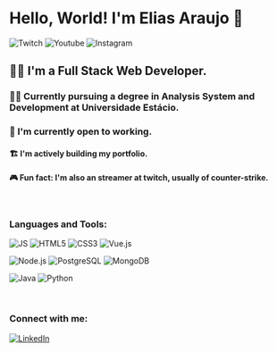 # Hello, World! I'm Elias Araujo 👋
<p align="left">
  <img alt="Twitch" src="https://img.shields.io/badge/Twitch-%239146FF.svg?logo=Twitch&logoColor=white"/>
  <img alt="Youtube" src="https://img.shields.io/badge/YouTube-%23FF0000.svg?logo=YouTube&logoColor=white"/>
  <img alt="Instagram" src="https://img.shields.io/badge/Instagram-%23E4405F.svg?logo=Instagram&logoColor=white"/>
</p>

## 👨‍💻 I'm a Full Stack Web Developer. <br />

### 👨‍🎓 Currently pursuing a degree in Analysis System and Development at Universidade Estácio. <br />
### 🏢 I'm currently open to working. <br />
#### 🏗 I'm actively building my portfolio. <br />
#### 🎮 Fun fact: I'm also an streamer at twitch, usually of counter-strike. <br />

<br />

### Languages and Tools:
<p align="left">
  <img alt="JS" src="https://img.shields.io/badge/JavaScript-323330?style=for-the-badge&logo=javascript&logoColor=F7DF1E" />
  <img alt="HTML5" src="https://img.shields.io/badge/HTML5-E34F26?style=for-the-badge&logo=html5&logoColor=white" />
  <img alt="CSS3" src="https://img.shields.io/badge/CSS3-1572B6?style=for-the-badge&logo=css3&logoColor=white" />
  <img alt="Vue.js" src="https://img.shields.io/badge/Vue.js-35495E?style=for-the-badge&logo=vuedotjs&logoColor=4FC08D" />
</p>
<p align="left">
  <img alt="Node.js" src="https://img.shields.io/badge/Node.js-43853D?style=for-the-badge&logo=node.js&logoColor=white" />
  <img alt="PostgreSQL" src="https://img.shields.io/badge/PostgreSQL-336791?style=for-the-badge&logo=postgresql&logoColor=white" />
  <img alt="MongoDB" src="https://img.shields.io/badge/MongoDB-4EA94B?style=for-the-badge&logo=mongodb&logoColor=white" />
</p>
<p align="left">
  <img alt="Java" src="https://img.shields.io/badge/Java-ED8B00?style=for-the-badge&logo=openjdk&logoColor=white" />
  <img alt="Python" src="https://img.shields.io/badge/Python-3776AB?style=for-the-badge&logo=python&logoColor=white" />
</p>


<br />

### Connect with me:

[![LinkedIn](https://img.shields.io/badge/LinkedIn-0077B5?style=for-the-badge&logo=linkedin&logoColor=white)](https://www.linkedin.com/in/eliasaraujx/)
